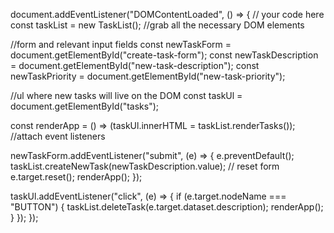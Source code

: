 document.addEventListener("DOMContentLoaded", () => {
  // your code here
  const taskList = new TaskList();
  //grab all the necessary DOM elements

  //form and relevant input fields
  const newTaskForm = document.getElementById("create-task-form");
  const newTaskDescription = document.getElementById("new-task-description");
  const newTaskPriority = document.getElementById("new-task-priority");

  //ul where new tasks will live on the DOM
  const taskUl = document.getElementById("tasks");

  const renderApp = () => (taskUl.innerHTML = taskList.renderTasks());
  //attach event listeners

  newTaskForm.addEventListener("submit", (e) => {
    e.preventDefault();
    taskList.createNewTask(newTaskDescription.value);
    // reset form
    e.target.reset();
    renderApp();
  });

  taskUl.addEventListener("click", (e) => {
    if (e.target.nodeName === "BUTTON") {
      taskList.deleteTask(e.target.dataset.description);
      renderApp();
    }
  });
});


